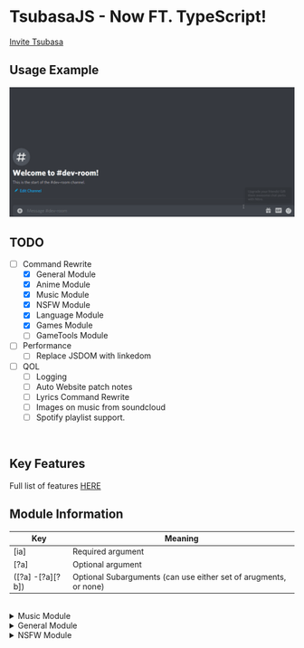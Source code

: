 # TsubasaJS - Now FT. TypeScript!

[Invite Tsubasa](https://discord.com/oauth2/authorize?client_id=753764233484828703&permissions=2147483639&scope=bot)

## Usage Example
![Tsubasa Example](images/tsubasa-example.gif)
## TODO

- [ ] Command Rewrite
  - [x] General Module
  - [x] Anime Module
  - [x] Music Module
  - [x] NSFW Module
  - [x] Language Module
  - [x] Games Module
  - [ ] GameTools Module
- [ ] Performance
  - [ ] Replace JSDOM with linkedom
- [ ] QOL
  - [ ] Logging
  - [ ] Auto Website patch notes
  - [ ] Lyrics Command Rewrite
  - [ ] Images on music from soundcloud
  - [ ] Spotify playlist support.

<br/>

## Key Features
Full list of features [HERE](https://quilldev.tech/tsubasa)

## Module Information
Key|Meaning
-|-|
[ia]|Required argument
[?a]|Optional argument
([?a] -[?a][?b]) | Optional Subarguments (can use either set of arugments, or none)
<br/>
<details><summary>Music Module</summary>
<p>

## Music Module
| Command | Usage | Deescription |
|-|-|----|
|anime|anime [?query]| Gets an anime picture matching the query 
|animesearch| animesearch [query] | Gets information about the anime you searched for
|sauce|sauce [imageURL]| Tries to find the source/author of the given image
|uwu|uwu|Twansfworms youw mewssage intwo uwu
</p></details>
<details><summary>General Module</summary>
<p>

## NSFW Module
 Command | Usage | Deescription 
-|-|----|
help|help| Gets bot command information
pfp|pfp[?@user]|Gets the PFP of the tagged user, or the author if no user is tagged.
vote|vote| Gets voting urls for Tsubasa
donate|donate| Gets donation information
invite|invite| Gets the bots invite URL
ping|ping|Gets the Command & Gateway ping delay.
version|version|Gets the live version of the bot
source|source|Gets a url to the bots source code
roll|roll ([?max] - [?min][?max])|rolls between the given values 

</p></details>
<details><summary>NSFW Module</summary>
<p>

## NSFW Module
 Command | Usage | Deescription 
-|-|----
doujin|doujin [?query]| Gets a random doujin for the given query
doujintop|doujintop [?query]|Gets the top five doujins today for the given query
hentai|hentai [?query]|Gets a hentai image for the given query.
</p></details>